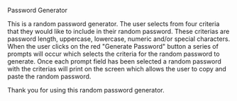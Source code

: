 Password Generator

This is a random password generator. The user selects from four criteria that they would like to include in their random password. These criterias are password length, uppercase, lowercase, numeric and/or special characters. When the user clicks on the red "Generate Password" button a series of prompts will occur which selects the criteria for the random password to generate. Once each prompt field has been selected a random password with the criterias will print on the screen which allows the user to copy and paste the random password.

Thank you for using this random password generator.
